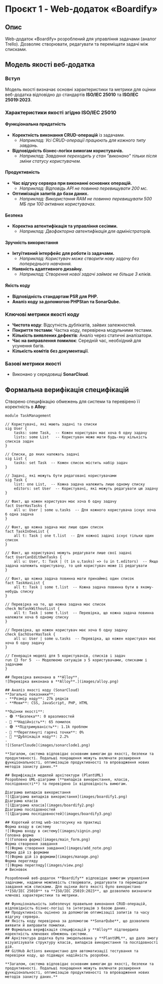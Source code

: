 # Проєкт 1 - Web-додаток «Boardify»

## Опис
Web-додаток «Boardify» розроблений для управління задачами (аналог Trello). Дозволяє створювати, редагувати та переміщати задачі між списками.

## Модель якості веб-додатка

### Вступ
Модель якості визначає основні характеристики та метрики для оцінки веб-додатка відповідно до стандартів **ISO/IEC 25010** та **ISO/IEC 25019:2023**.

### Характеристики якості згідно ISO/IEC 25010

#### **Функціональна придатність**
- **Коректність виконання CRUD-операцій** із задачами.
  - *Наприклад: Усі CRUD-операції працюють для кожного типу завдань.*
- **Відповідність бізнес-логіки вимогам користувачів.**
  - *Наприклад: Завдання переходить у стан "виконано" тільки після зміни статусу користувачем.*

#### **Продуктивність**
- **Час відгуку сервера при виконанні основних операцій.**
  - *Наприклад: Відповідь API не повинна перевищувати 200 мс.*
- **Оптимізація запитів до бази даних.**
  - *Наприклад: Використання RAM не повинно перевищувати 500 МБ при 100 активних користувачах.*

#### **Безпека**
- **Коректна автентифікація та управління сесіями.**
  - *Наприклад: Двофакторна автентифікація для адміністраторів.*

#### **Зручність використання**
- **Інтуїтивний інтерфейс для роботи із задачами.**
  - *Наприклад: Користувач може створити нову задачу без попереднього навчання.*
- **Наявність адаптивного дизайну.**
  - *Наприклад: Створення нової задачі займає не більше 3 кліків.*

#### **Якість коду**
- **Відповідність стандартам PSR для PHP.**
- **Аналіз коду за допомогою PHPStan та SonarQube.**

### Ключові метрики якості коду
- **Чистота коду**: Відсутність дублікатів, зайвих залежностей.
- **Покриття тестами**: Частка коду, перевірена модульними тестами.
- **Кількість виявлених дефектів**: Аналіз через статичні аналізатори.
- **Час на виправлення помилок**: Середній час, необхідний для усунення багів.
- **Кількість комітів без документації**.

### Базові метрики якості
- Виконано у середовищі **SonarCloud**.

## Формальна верифікація специфікацій
Створено специфікацію обмежень для системи та перевірено її коректність в **Alloy**:

```alloy
module TaskManagement

// Користувачі, які мають задачі та списки
sig User {
    tasks: some Task,  -- Кожен користувач має хоча б одну задачу
    lists: some List   -- Користувач може мати будь-яку кількість списків задач
}

// Списки, до яких належать задачі
sig List {
    tasks: set Task  -- Кожен список містить набір задач
}

// Задачі, які можуть бути редаговані користувачами
sig Task {
    list: one List,  -- Кожна задача належить лише одному списку
    editors: set User  -- Користувачі, які можуть редагувати цю задачу
}

// Факт, що кожен користувач має хоча б одну задачу
fact UserHasTasks {
    all u: User | some u.tasks  -- Для кожного користувача існує хоча б одна задача
}

// Факт, що кожна задача має лише один список
fact TaskInOneList {
    all t: Task | one t.list  -- Для кожної задачі існує тільки один список
}

// Факт, що користувачі можуть редагувати лише свої задачі
fact UserCanEditOwnTasks {
    all u: User, t: Task | (t in u.tasks) => (u in t.editors)  -- Якщо задача належить користувачу, то цей користувач може її редагувати
}

// Факт, що кожна задача повинна мати принаймні один список
fact TaskHasList {
    all t: Task | some t.list  -- Кожна задача повинна бути в якому-небудь списку
}

// Перевірка на те, що кожна задача має список
check NoTaskWithoutList {
    all t: Task | some t.list  -- Перевірка, що кожна задача повинна належати хоча б одному списку
}

// Перевірка, що кожен користувач має хоча б одну задачу
check EachUserHasTask {
    all u: User | some u.tasks  -- Перевірка, що кожен користувач має хоча б одну задачу
}

// Генерація моделі для 5 користувачів, списків і задач
run {} for 5  -- Моделюємо ситуацію з 5 користувачами, списками і задачами
}

## Перевірка виконана в **Alloy**.
![Перевірка виконана в **Alloy**.](images/alloy.png)

## Аналіз якості коду (SonarCloud)
**Загальні показники**:
- **Розмір коду**: 27k рядків
- **Мови**: CSS, JavaScript, PHP, HTML

**Оцінки якості**:
- 🟢 **Безпека**: 0 вразливостей
- 🔴 **Надійність**: 65 помилок
- 🟢 **Підтримуваність**: 1.1k проблем
- 🔴 **Переглянуті гарячі точки**: 0%
- 🔵 **Дублікація коду**: 2.2%
- 
![(SonarCloude](images/sonarclode1.png)

**Загалом, система відповідає основним вимогам до якості, безпеки та продуктивності. Подальші покращення можуть включати розширення функціональності, оптимізацію продуктивності та впровадження нових методів захисту даних.**

## Верифікація моделей архітектури (PlantUML)
Розроблено UML-діаграми (**випадків використання, класів, послідовності**) та перевірено їх відповідність вимогам.

Діаграма випадків використання
![(Діаграма випадків використання](images/boardify1.png)
Діаграма класів
![(Діаграма класів](images/boardify2.png)
Діаграма послідовностей
![(Діаграма послідовностей](images/boardify3.png)

## Короткий огляд web-застосунку на практиці
Форма входу в систему
![(Форма входу в систему](images/signin.png)
Головна форма
![(Головна форма](images/main_form.png)
Форма створення завдання
![(Форма створення завдання](images/add_note.png)
Форма дій із формами
![(Форма дій із формами](images/manage.png)
Форма перегляду
![(Форма перегляду](images/view.png)
# Висновок

Розроблений веб-додаток **Boardify** відповідає вимогам управління задачами, надаючи можливість створювати, редагувати та переміщати завдання між списками. Для оцінки його якості було використано **ISO/IEC 25010** та **ISO/IEC 25019:2023**, що дозволило визначити ключові характеристики та метрики.

## Функціональність забезпечує правильне виконання CRUD-операцій, відповідність бізнес-логіці та інтеграцію з базою даних.
## Продуктивність оцінено за допомогою оптимізації запитів та часу відгуку сервера.
## Якість коду перевірена за допомогою **SonarQube**, що дозволило виявити й виправити помилки.
## Формальна верифікація специфікацій у **Alloy** підтвердила коректність ключових обмежень системи.
## Архітектура додатка була змодельована у **PlantUML**, що дало змогу візуалізувати структуру класів, випадків використання та послідовності дій.
## GitHub Actions використано для автоматизації тестування та перевірки коду, що підвищує надійність розробки.

**Загалом, система відповідає основним вимогам до якості, безпеки та продуктивності. Подальші покращення можуть включати розширення функціональності, оптимізацію продуктивності та впровадження нових методів захисту даних.**


